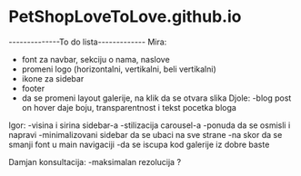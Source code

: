 # PetShopLoveToLove.github.io

 --------------To do lista-------------
 Mira:
  - font za navbar, sekciju o nama, naslove
  - promeni logo (horizontalni, vertikalni, beli vertikalni)
  - ikone za sidebar
  - footer 
  - da se promeni layout galerije, na klik da se otvara slika 
 Djole:
  -blog post on hover daje boju, transparentnost i tekst pocetka bloga 
  
 
 Igor:
  -visina i sirina sidebar-a
  -stilizacija carousel-a
  -ponuda da se osmisli i napravi
  -minimalizovani sidebar da se ubaci na sve strane
  -na skor da se smanji font u main navigaciji
  -da se iscupa kod galerije iz dobre baste 
  
  Damjan konsultacija:
   -maksimalan rezolucija ? 
   
  
